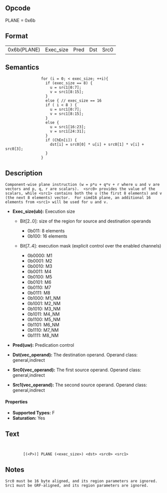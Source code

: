  

## Opcode

  PLANE = 0x6b

## Format

| | | | | |
| --- | --- | --- | --- | --- |
| 0x6b(PLANE) | Exec_size | Pred | Dst | Src0 | Src1 |


## Semantics




                    for (i = 0; < exec_size; ++i){
                      if (exec_size == 8) {
                        u = src1[0:7];
                        v = src1[8:15];
                      }
                      else { // exec_size == 16
                      if ( i < 8 ) {
                        u = src1[0:7];
                        v = src1[8:15];
                      }
                      else {
                        u = src1[16:23];
                        v = src1[24:31];
                      }
                      if (ChEn[i]) {
                        dst[i] = src0[0] * u[i] + src0[1] * v[i] + src0[3];
                      }
                    }

## Description


    Component-wise plane instruction (w = p*u + q*v + r where u and v are vectors and p, q, r are scalars).  <src0> provides the value of the scalars, while <src1> contains both the u (the first 8 elements) and v (the next 8 elements) vector.  For simd16 plane, an additional 16 elements from <src1> will be used for u and v.

- **Exec_size(ub):** Execution size
 
  - Bit[2..0]: size of the region for source and destination operands
 
    - 0b011:  8 elements 
    - 0b100:  16 elements 
  - Bit[7..4]: execution mask (explicit control over the enabled channels)
 
    - 0b0000:  M1 
    - 0b0001:  M2 
    - 0b0010:  M3 
    - 0b0011:  M4 
    - 0b0100:  M5 
    - 0b0101:  M6 
    - 0b0110:  M7 
    - 0b0111:  M8 
    - 0b1000:  M1_NM 
    - 0b1001:  M2_NM 
    - 0b1010:  M3_NM 
    - 0b1011:  M4_NM 
    - 0b1100:  M5_NM 
    - 0b1101:  M6_NM 
    - 0b1110:  M7_NM 
    - 0b1111:  M8_NM
- **Pred(uw):** Predication control

- **Dst(vec_operand):** The destination operand. Operand class: general,indirect

- **Src0(vec_operand):** The first source operand. Operand class: general,indirect

- **Src1(vec_operand):** The second source operand. Operand class: general,indirect

#### Properties
- **Supported Types:** F 
- **Saturation:** Yes 


## Text
```
    

		[(<P>)] PLANE (<exec_size>) <dst> <src0> <src1>
```



## Notes



    Src0 must be 16 byte aligned, and its region parameters are ignored. Src1 must be GRF-aligned, and its region parameters are ignored.
